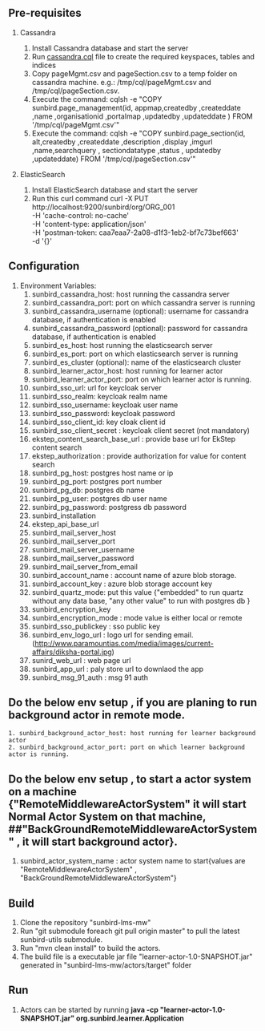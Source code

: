 ## Pre-requisites
1. Cassandra
    1. Install Cassandra database and start the server
    2. Run [cassandra.cql](https://github.com/project-sunbird/sunbird-lms-mw/blob/master/actors/src/main/resources/cassandra.cql) file to create the required keyspaces, tables and indices
    3. Copy pageMgmt.csv and pageSection.csv to a temp folder on cassandra machine. e.g.: /tmp/cql/pageMgmt.csv and /tmp/cql/pageSection.csv.
    4. Execute the command: cqlsh -e "COPY sunbird.page_management(id, appmap,createdby ,createddate ,name ,organisationid ,portalmap ,updatedby ,updateddate ) FROM '/tmp/cql/pageMgmt.csv'"
    5. Execute the command: cqlsh -e "COPY sunbird.page_section(id, alt,createdby ,createddate ,description ,display ,imgurl ,name,searchquery , sectiondatatype ,status , updatedby ,updateddate) FROM '/tmp/cql/pageSection.csv'"
	
2. ElasticSearch
    1. Install ElasticSearch database and start the server
	2. Run this curl command
	curl -X PUT \
	  http://localhost:9200/sunbird/org/ORG_001 \
	  -H 'cache-control: no-cache' \
	  -H 'content-type: application/json' \
	  -H 'postman-token: caa7eaa7-2a08-d1f3-1eb2-bf7c73bef663' \
	  -d '{}'

## Configuration
1. Environment Variables:
    1. sunbird_cassandra_host: host running the cassandra server
    2. sunbird_cassandra_port: port on which cassandra server is running
    3. sunbird_cassandra_username (optional): username for cassandra database, if authentication is enabled
    4. sunbird_cassandra_password (optional): password for cassandra database, if authentication is enabled
    5. sunbird_es_host: host running the elasticsearch server
    6. sunbird_es_port: port on which elasticsearch server is running
    7. sunbird_es_cluster (optional): name of the elasticsearch cluster
    8. sunbird_learner_actor_host: host running for learner actor
    9. sunbird_learner_actor_port: port on which learner actor is running.
    10. sunbird_sso_url: url for keycloak server
    11. sunbird_sso_realm: keycloak realm name
    12. sunbird_sso_username: keycloak user name
    13. sunbird_sso_password: keycloak password
    14. sunbird_sso_client_id: key cloak client id
    15. sunbird_sso_client_secret : keycloak client secret (not mandatory)
    16. ekstep_content_search_base_url : provide base url for EkStep content search
    17. ekstep_authorization : provide authorization for value for content search
    18. sunbird_pg_host: postgres host name or ip
    19. sunbird_pg_port: postgres port number
    20. sunbird_pg_db: postgres db name
    21. sunbird_pg_user: postgres db user name
    22. sunbird_pg_password: postgress db password 
    23. sunbird_installation
    24. ekstep_api_base_url
    25. sunbird_mail_server_host
    26. sunbird_mail_server_port
    27. sunbird_mail_server_username
    28. sunbird_mail_server_password
    29. sunbird_mail_server_from_email
    30. sunbird_account_name : account name of azure blob storage.
    31. sunbird_account_key : azure blob storage account key
    32. sunbird_quartz_mode: put this value {"embedded" to run quartz without any data base, "any other value" to run with postgres db }
    33. sunbird_encryption_key
    34. sunbird_encryption_mode : mode value is either local or remote
    35. sunbird_sso_publickey : sso public key
    36. sunbird_env_logo_url : logo url for sending email.(http://www.paramountias.com/media/images/current-affairs/diksha-portal.jpg) 
    37. sunird_web_url : web page url
    38. sunbird_app_url : paly store url to downlaod the app
    39. sunbird_msg_91_auth : msg 91 auth
	
## Do the below env setup , if you are planing to run background actor in remote mode.
	1. sunbird_background_actor_host: host running for learner background actor
    2. sunbird_background_actor_port: port on which learner background actor is running.
	
## Do the below env setup , to start a actor system on a machine {"RemoteMiddlewareActorSystem" it will start Normal Actor System on that machine,             ##"BackGroundRemoteMiddlewareActorSystem" , it will start background actor}.

   1.  sunbird_actor_system_name : actor system name to start{values are "RemoteMiddlewareActorSystem" , "BackGroundRemoteMiddlewareActorSystem"}

## Build
1. Clone the repository "sunbird-lms-mw"
1. Run "git submodule foreach git pull origin master" to pull the latest sunbird-utils submodule.
2. Run "mvn clean install" to build the actors.
3. The build file is a executable jar file "learner-actor-1.0-SNAPSHOT.jar" generated in "sunbird-lms-mw/actors/target" folder

## Run
1. Actors can be started by running **java -cp "learner-actor-1.0-SNAPSHOT.jar" org.sunbird.learner.Application**	
	
